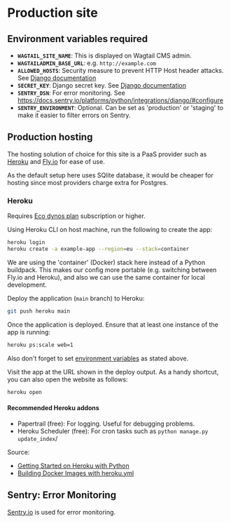 # Production site

## Environment variables required

- **`WAGTAIL_SITE_NAME`**: This is displayed on Wagtail CMS admin.
- **`WAGTAILADMIN_BASE_URL`**: e.g. `http://example.com`
- **`ALLOWED_HOSTS`**: Security measure to prevent HTTP Host header attacks. See [Django documentation](https://docs.djangoproject.com/en/5.0/ref/settings/#allowed-hosts)
- **`SECRET_KEY`**: Django secret key. See [Django documentation](https://docs.djangoproject.com/en/5.0/ref/settings/#secret-key)
- **`SENTRY_DSN`**: For error monitoring. See https://docs.sentry.io/platforms/python/integrations/django/#configure
- **`SENTRY_ENVIRONMENT`**: Optional. Can be set as 'production' or 'staging' to make it easier to filter errors on Sentry.

## Production hosting

The hosting solution of choice for this site is a PaaS provider such as [Heroku](https://heroku.com/) and [Fly.io](https://fly.io/) for ease of use.

As the default setup here uses SQlite database, it would be cheaper for hosting since most providers charge extra for Postgres.

### Heroku

Requires [Eco dynos plan](https://devcenter.heroku.com/articles/eco-dyno-hours) subscription or higher.

Using Heroku CLI on host machine, run the following to create the app:

```bash
heroku login
heroku create -a example-app --region=eu --stack=container
```

We are using the 'container' (Docker) stack here instead of a Python buildpack. This makes our config more portable (e.g. switching between Fly.io and Heroku), and also we can use the same container for local development.


Deploy the application (`main` branch) to Heroku:

```bash
git push heroku main
```

Once the application is deployed. Ensure that at least one instance of the app is running:

```bash
heroku ps:scale web=1
```

Also don't forget to set [environment variables](#environment-variables-required) as stated above.

Visit the app at the URL shown in the deploy output. As a handy shortcut, you can also open the website as follows:

```bash
heroku open
```

#### Recommended Heroku addons

- Papertrail (free): For logging. Useful for debugging problems.
- Heroku Scheduler (free): For cron tasks such as `python manage.py update_index`/

Source: 

- [Getting Started on Heroku with Python](https://devcenter.heroku.com/articles/getting-started-with-python#create-and-deploy-the-app)
- [Building Docker Images with heroku.yml](https://devcenter.heroku.com/articles/build-docker-images-heroku-yml)

## Sentry: Error Monitoring

[Sentry.io](https://docs.sentry.io/) is used for error monitoring.
